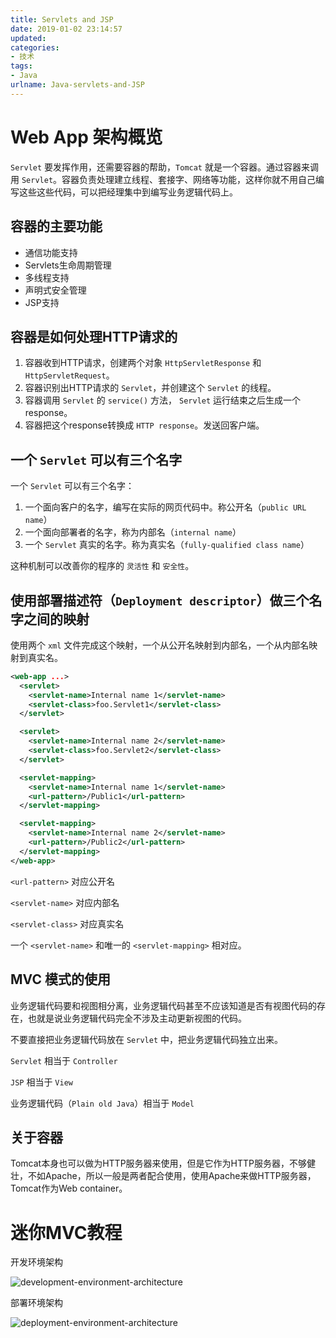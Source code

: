 ```yaml
---
title: Servlets and JSP
date: 2019-01-02 23:14:57
updated:
categories:
- 技术
tags:
- Java
urlname: Java-servlets-and-JSP
---
```


# Web App 架构概览

`Servlet` 要发挥作用，还需要容器的帮助，`Tomcat` 就是一个容器。通过容器来调用 `Servlet`。容器负责处理建立线程、套接字、网络等功能，这样你就不用自己编写这些这些代码，可以把经理集中到编写业务逻辑代码上。

## 容器的主要功能

- 通信功能支持
- Servlets生命周期管理
- 多线程支持
- 声明式安全管理
- JSP支持

<!-- more -->

## 容器是如何处理HTTP请求的

1. 容器收到HTTP请求，创建两个对象 `HttpServletResponse` 和 `HttpServletRequest`。
2. 容器识别出HTTP请求的 `Servlet`，并创建这个 `Servlet` 的线程。
3. 容器调用 `Servlet` 的 `service()` 方法， `Servlet` 运行结束之后生成一个response。
4. 容器把这个response转换成 `HTTP response`。发送回客户端。

## 一个 `Servlet` 可以有三个名字

一个 `Servlet` 可以有三个名字：

1. 一个面向客户的名字，编写在实际的网页代码中。称公开名（`public URL name`）
2. 一个面向部署者的名字，称为内部名（`internal name`）
3. 一个 `Servlet` 真实的名字。称为真实名（`fully-qualified class name`）

这种机制可以改善你的程序的 `灵活性` 和 `安全性`。

## 使用部署描述符（`Deployment descriptor`）做三个名字之间的映射

使用两个 `xml` 文件完成这个映射，一个从公开名映射到内部名，一个从内部名映射到真实名。

```xml
<web-app ...>
  <servlet>
    <servlet-name>Internal name 1</servlet-name>
    <servlet-class>foo.Servlet1</servlet-class>
  </servlet>

  <servlet>
    <servlet-name>Internal name 2</servlet-name>
    <servlet-class>foo.Servlet2</servlet-class>
  </servlet>

  <servlet-mapping>
    <servlet-name>Internal name 1</servlet-name>
    <url-pattern>/Public1</url-pattern>
  </servlet-mapping>

  <servlet-mapping>
    <servlet-name>Internal name 2</servlet-name>
    <url-pattern>/Public2</url-pattern>
  </servlet-mapping>
</web-app>
```

`<url-pattern>` 对应公开名

`<servlet-name>` 对应内部名

`<servlet-class>` 对应真实名

一个 `<servlet-name>` 和唯一的 `<servlet-mapping>` 相对应。

## MVC 模式的使用

业务逻辑代码要和视图相分离，业务逻辑代码甚至不应该知道是否有视图代码的存在，也就是说业务逻辑代码完全不涉及主动更新视图的代码。

不要直接把业务逻辑代码放在 `Servlet` 中，把业务逻辑代码独立出来。

`Servlet` 相当于 `Controller`

`JSP` 相当于 `View`

业务逻辑代码（`Plain old Java`）相当于 `Model`

## 关于容器

Tomcat本身也可以做为HTTP服务器来使用，但是它作为HTTP服务器，不够健壮，不如Apache，所以一般是两者配合使用，使用Apache来做HTTP服务器，Tomcat作为Web container。

# 迷你MVC教程

开发环境架构

<img src="development-environment-architecture.png" alt="development-environment-architecture">

部署环境架构

<img src="deployment-environment-architecture.png" alt="deployment-environment-architecture">